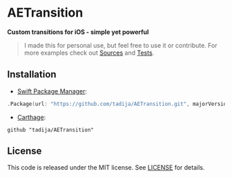 # AETransition

**Custom transitions for iOS - simple yet powerful**

> I made this for personal use, but feel free to use it or contribute.
> For more examples check out [Sources](Sources) and [Tests](Tests).

## Installation

- [Swift Package Manager](https://swift.org/package-manager/):

```swift
.Package(url: "https://github.com/tadija/AETransition.git", majorVersion: 0)
```

- [Carthage](https://github.com/Carthage/Carthage):

```ogdl
github "tadija/AETransition"
```

## License
This code is released under the MIT license. See [LICENSE](LICENSE) for details.
